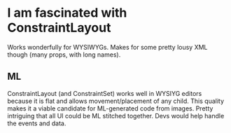 # I am fascinated with ConstraintLayout

Works wonderfully for WYSIWYGs. Makes for some pretty lousy XML though (many props, with long names).

## ML
ConstraintLayout (and ConstraintSet) works well in WYSIYG editors because it is flat and allows movement/placement of any child. This quality makes it a viable candidate for ML-generated code from images. Pretty intriguing that all UI could be ML stitched together. Devs would help handle the events and data.
